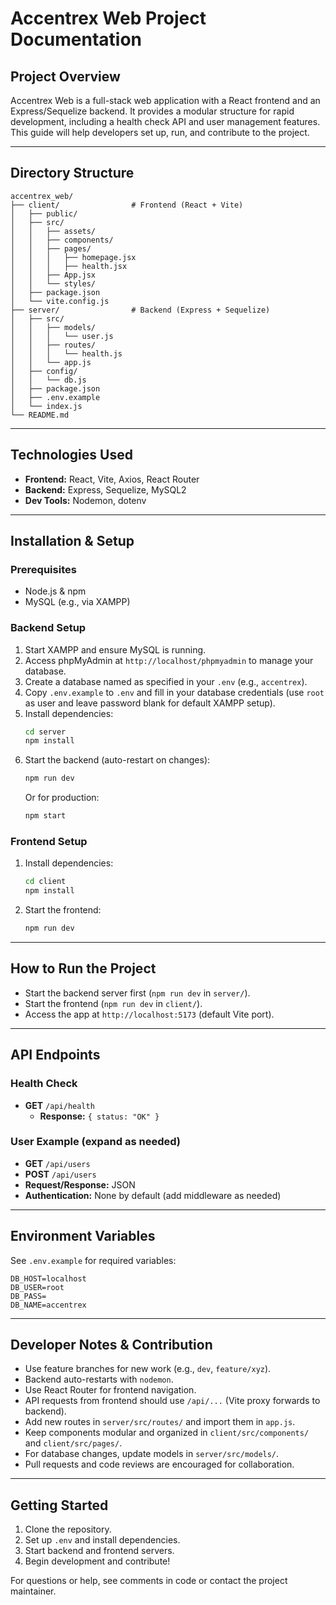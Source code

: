 # Accentrex Web Project Documentation

## Project Overview
Accentrex Web is a full-stack web application with a React frontend and an Express/Sequelize backend. It provides a modular structure for rapid development, including a health check API and user management features. This guide will help developers set up, run, and contribute to the project.

---

## Directory Structure

```
accentrex_web/
├── client/                # Frontend (React + Vite)
│   ├── public/
│   ├── src/
│   │   ├── assets/
│   │   ├── components/
│   │   ├── pages/
│   │   │   ├── homepage.jsx
│   │   │   ├── health.jsx
│   │   ├── App.jsx
│   │   └── styles/
│   ├── package.json
│   └── vite.config.js
├── server/                # Backend (Express + Sequelize)
│   ├── src/
│   │   ├── models/
│   │   │   └── user.js
│   │   ├── routes/
│   │   │   └── health.js
│   │   └── app.js
│   ├── config/
│   │   └── db.js
│   ├── package.json
│   ├── .env.example
│   └── index.js
└── README.md
```

---

## Technologies Used
- **Frontend:** React, Vite, Axios, React Router
- **Backend:** Express, Sequelize, MySQL2
- **Dev Tools:** Nodemon, dotenv

---

## Installation & Setup


### Prerequisites
- Node.js & npm
- MySQL (e.g., via XAMPP)

### Backend Setup
1. Start XAMPP and ensure MySQL is running.
2. Access phpMyAdmin at `http://localhost/phpmyadmin` to manage your database.
3. Create a database named as specified in your `.env` (e.g., `accentrex`).
4. Copy `.env.example` to `.env` and fill in your database credentials (use `root` as user and leave password blank for default XAMPP setup).
2. Install dependencies:
   ```bash
   cd server
   npm install
   ```
3. Start the backend (auto-restart on changes):
   ```bash
   npm run dev
   ```
   Or for production:
   ```bash
   npm start
   ```

### Frontend Setup
1. Install dependencies:
   ```bash
   cd client
   npm install
   ```
2. Start the frontend:
   ```bash
   npm run dev
   ```

---

## How to Run the Project
- Start the backend server first (`npm run dev` in `server/`).
- Start the frontend (`npm run dev` in `client/`).
- Access the app at `http://localhost:5173` (default Vite port).

---

## API Endpoints

### Health Check
- **GET** `/api/health`
  - **Response:** `{ status: "OK" }`

### User Example (expand as needed)
- **GET** `/api/users`
- **POST** `/api/users`
- **Request/Response:** JSON
- **Authentication:** None by default (add middleware as needed)

---

## Environment Variables
See `.env.example` for required variables:
```
DB_HOST=localhost
DB_USER=root
DB_PASS=
DB_NAME=accentrex
```

---

## Developer Notes & Contribution
- Use feature branches for new work (e.g., `dev`, `feature/xyz`).
- Backend auto-restarts with `nodemon`.
- Use React Router for frontend navigation.
- API requests from frontend should use `/api/...` (Vite proxy forwards to backend).
- Add new routes in `server/src/routes/` and import them in `app.js`.
- Keep components modular and organized in `client/src/components/` and `client/src/pages/`.
- For database changes, update models in `server/src/models/`.
- Pull requests and code reviews are encouraged for collaboration.

---

## Getting Started
1. Clone the repository.
2. Set up `.env` and install dependencies.
3. Start backend and frontend servers.
4. Begin development and contribute!

For questions or help, see comments in code or contact the project maintainer.
